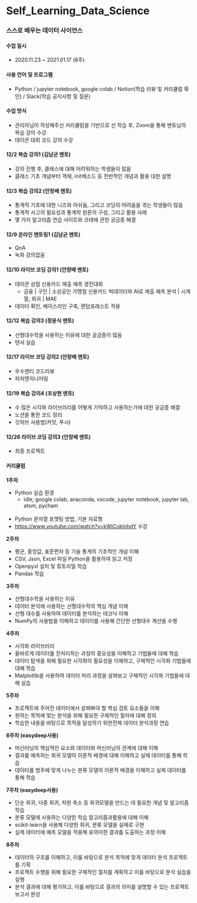 # Self_Learning_Data_Science

### 스스로 배우는 데이터 사이언스

#### 수업 일시
- 2020.11.23 ~ 2021.01.17 (8주)

#### 사용 언어 및 프로그램 
- Python / jupyter notebook, google colab / Notion(학습 리뷰 및 커리큘럼 확인) / Slack(학습 공지사항 및 질문)

#### 수업 방식
- 관리자님이 작성해주신 커리큘럼을 기반으로 선 학습 후, Zoom을 통해 멘토님의 복습 강의 수강
- 데이콘 대회 코드 강의 수강



#### 12/2 복습 강의1 (김남균 멘토)
- 강의 진행 후, 클래스에 대해 어려워하는 학생들이 많음
- 클래스 기초 개념부터 객체, init메소드 등 전반적인 개념과 활용 대한 설명

#### 12/3 복습 강의2 (안창배 멘토)
- 통계적 기초에 대한 니즈와 아쉬움, 그리고 코딩의 어려움을 겪는 학생들이 많음
- 통계적 사고의 필요성과 통계학 원론의 구성, 그리고 활용 사례
- 몇 가지 알고리즘 연습 사이트와 코테에 관한 궁금증 해결


#### 12/9 온라인 멘토링1 (김남균 멘토)
- QnA 
- 녹화 강의없음 
#### 12/10 라이브 코딩 강의1 (안창배 멘토)
- 데이콘 상점 신용카드 매출 예측 경진대회
    - 금융 | 구인 | 소상공인 가맹점 신용카드 빅데이터와 AI로 매출 예측 분석 | 시계열, 회귀 | MAE
- 데이터 확인, 베이스라인 구축, 랜덤포레스트 적용

#### 12/12 복습 강의3 (정윤식 멘토)
- 선형대수학을 사용하는 이유에 대한 궁금증이 많음
- 텐서 실습

#### 12/17 라이브 코딩 강의2 (안창배 멘토)
- 우수멘티 코드리뷰
- 피처엔지니어링

#### 12/19 복습 강의4 (조상현 멘토) 
- 수 많은 시각화 라이브러리를 어떻게 기억하고 사용하는가에 대한 궁금증 해결
- 노션을 통한 코드 정리
- 깃허브 사용법(커밋, 푸시)

#### 12/26 라이브 코딩 강의3 (안창배 멘토)
- 최종 프로젝트



#### 커리큘럼
**1주차**
- Python 실습 환경 
   - idle, google colab, anaconda, vscode, jupyter notebook, jupyter lab, atom, pycham<br><br>
- Python 문자열 포맷팅 방법, 기본 자료형
- <https://www.youtube.com/watch?v=kWiCuklohdY> 수강


**2주차**
- 평균, 중앙값, 표준편차 등 기술 통계의 기초적인 개념 이해
- CSV, Json, Excel 파일 Python을 활용하여 읽고 저장
- Openpyxl 설치 및 튜토리얼 학습
- Pandas 학습

**3주차**
- 선형대수학을 사용하는 이유
- 데이터 분석에 사용하는 선형대수학의 핵심 개념 이해
- 선형 대수를 사용하여 데이터를 분석하는 테크닉 이해
- NumPy의 사용법을 이해하고 데이터를 사용해 간단한 선형대수 계산을 수행

**4주차**
- 시각화 라이브러리
- 올바르게 데이터를 전처리하는 과정의 중요성을 이해하고 기법들에 대해 학습
- 데이터 탐색을 위해 필요한 시각화의 필요성을 이해하고, 구체적인 시각화 기법들에 대해 학습
- Matplotlib을 사용하여 데이터 처리 과정을 살펴보고 구체적인 시각화 기법들에 대해 실습

**5주차**
- 프로젝트에 주어진 데이터에서 살펴봐야 할 핵심 검토 요소들을 이해
- 원하는 목적에 맞는 분석을 위해 필요한 구체적인 절차에 대해 정의
- 학습한 내용을 바탕으로 목적을 달성하기 위한전체 데이터 분석과정 연습

**6주차 (easydeep사용)**
- 머신러닝의 핵심적인 요소와 데이터와 머신러닝의 관계에 대해 이해
- 결과를 예측하는 회귀 모델의 이론적 배경에 대해 이해하고 실제 데이터를 통해 학습
- 데이터를 범주에 맞게 나누는 분류 모델의 이론적 배경을 이해하고 실제 데이터를 통해 학습

**7주차 (easydeep사용)**
- 단순 회귀, 다중 회귀, 차원 축소 등 회귀모델을 만드는 데 필요한 개념 및 알고리즘 학습
- 분류 모델에 사용하는 다양한 학습 알고리즘과활용에 대해 이해
- scikit-learn을 사용해 다양한 회귀, 분류 모델을 실제로 구현
- 실제 데이터에 예측 모델을 적용해 유의미한 결과를 도출하는 과정 이해

**8주차**
- 데이터의 구조를 이해하고, 이를 바탕으로 분석 목적에 맞게 데이터 분석 프로젝트를 기획
- 프로젝트 수행을 위해 필요한 구체적인 절차를 계획하고 이를 바탕으로 분석 실습을 실행
- 분석 결과에 대해 평가하고, 이를 바탕으로 결과의 의미를 설명할 수 있는 프로젝트 보고서 완성
